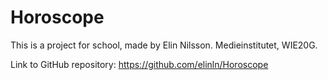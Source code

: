 # Horoscope
This is a project for school, made by Elin Nilsson.
Medieinstitutet, WIE20G. 

Link to GitHub repository: https://github.com/elinln/Horoscope 
